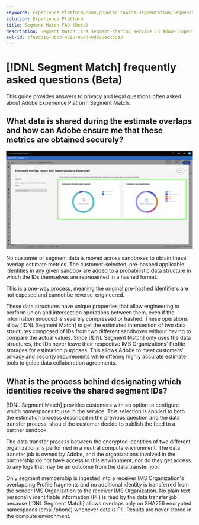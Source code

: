 ```yaml
---
keywords: Experience Platform;home;popular topics;segmentation;Segmentation;Segment Match;segment match
solution: Experience Platform
title: Segment Match FAQ (Beta)
description: Segment Match is a segment-sharing service in Adobe Experience Platform that allows for two or more Platform users to exchange segment data in a secure, governed, and privacy-friendly manner.
exl-id: cfa9db16-0bc3-4d25-914d-0d923eccb5a3
---
```

# [!DNL Segment Match] frequently asked questions (Beta)

This guide provides answers to privacy and legal questions often asked about Adobe Experience Platform Segment Match.

## What data is shared during the estimate overlaps and how can Adobe ensure me that these metrics are obtained securely? 

![overlap-report.png](./images/overlap-report.png)

No customer or segment data is moved across sandboxes to obtain these overlap estimate metrics. The customer-selected, pre-hashed applicable identities in any given sandbox are added to a probabilistic data structure in which the IDs themselves are represented in a hashed format. 

This is a one-way process, meaning the original pre-hashed identifiers are not exposed and cannot be reverse-engineered. 

These data structures have unique properties that allow engineering to perform union and intersection operations between them, even if the information encoded is severely compressed or hashed. These operations allow [!DNL Segment Match] to get the estimated intersection of two data structures composed of IDs from two different sandboxes without having to compare the actual values. Since [!DNL Segment Match] only uses the data structures, the IDs never leave their respective IMS Organizations' Profile storages for estimation purposes. This allows Adobe to meet customers’ privacy and security requirements while offering highly accurate estimate tools to guide data collaboration agreements.  

## What is the process behind designating which identities receive the shared segment IDs?

[!DNL Segment Match] provides customers with an option to configure which namespaces to use in the service. This selection is applied to both the estimation process described in the previous question and the data transfer process, should the customer decide to publish the feed to a partner sandbox.  

The data transfer process between the encrypted identities of two different organizations is performed in a neutral compute environment. The data transfer job is owned by Adobe, and the organizations involved in the partnership do not have access to this environment, nor do they get access to any logs that may be an outcome from the data transfer job. 

Only segment membership is ingested into a receiver IMS Organization's overlapping Profile fragments and no additional identity is transferred from the sender IMS Organization to the receiver IMS Organization. No plain text personally identifiable information (PII) is read by the data transfer job because [!DNL Segment Match] allows overlaps only on SHA256 encrypted namespaces (email/phone) whenever data is PII. Results are never stored in the compute environment.
